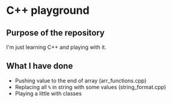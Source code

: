 # C++ playground

## Purpose of the repository

I'm just learning C++ and playing with it.

## What I have done

- Pushing value to the end of array (arr_functions.cpp)
- Replacing all `%` in string with some values (string_format.cpp)
- Playing a little with classes
